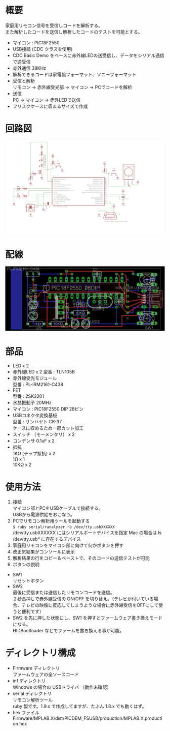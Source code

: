 概要
====
家庭用リモコン信号を受信しコードを解析する。  
また解析したコードを送信し解析したコードのテストを可能とする。  

- マイコン : PIC18F2550
- USB接続 (CDC クラスを使用)
- CDC Basic Demo をベースに赤外線LEDの送受信し、データをシリアル通信で送受信
- 赤外通信 38KHz
- 解析できるコードは家電協フォーマット、ソニーフォーマット
- 受信と解析  
 リモコン -> 赤外線受光部 -> マイコン -> PCでコードを解析
- 送信  
 PC -> マイコン -> 赤外LEDで送信
- フリスクケースに収まるサイズで作成


回路図
=====
![回路図](/doc/analyze_remocon/schematic.png)

配線
====
![配線](/doc/analyze_remocon/analyze_remocon.png)


部品
====
- LED x 2
- 赤外線LED x 2
 型番 : TLN105B
- 赤外線受光モジュール  
 型番 : PL-IRM2161-C438
- FET  
 型番 : 2SK2201
- 水晶振動子 20MHz
- マイコン : PIC18F2550 DIP 28ピン
- USBコネクタ変換基板  
 型番 : サンハヤト CK-37  
 ケースに収めるため一部カット加工
- スイッチ （モーメンタリ） x 2
- コンデンサ 0.1uF x 2
- 抵抗  
 1KΩ  (チップ抵抗) x 2  
 1Ω  x 1  
 10KΩ  x 2  


使用方法
========

1. 接続  
 マイコン部とPCをUSBケーブルで接続する。  
 USBから電源供給をおこなう。  
2. PCでリモコン解析用ツールを起動する  
 `$ ruby serial/ranalyzer.rb /dev/tty.usbXXXXXX`  
 /dev/tty.usbXXXXXX にはシリアルポートデバイスを指定
 Mac の場合は ls /dev/tty.usb* に存在するデバイス
3. 家庭用リモコンをマイコン部に向けて何かボタンを押す
4. 改正気結果がコンソールに表示
5. 解析結果の行をコピー＆ペーストで、そのコードの送信テストが可能
6. ボタンの説明
 - SW1  
  リセットボタン
 - SW2  
  最後に受信または送信したリモコンコードを送信。  
  ２秒長押しで赤外線受信の ON/OFF を切り替え。（テレビが付いている場合、テレビの映像に反応してしまうような場合に赤外線受信をOFFにして使うと便利です）  
 - SW2 を先に押した状態にし、SW1 を押すとファームウェア書き換えモードになる。  
  HIDBootloader などでファームを書き換える事が可能。  


ディレクトリ構成
================

- Firmware ディレクトリ  
 ファームウェアの全ソースコード
- inf ディレクトリ  
 Windows の場合の USBドライバ （動作未確認）
- serial ディレクトリ  
 リモコン解析ツール  
 ruby 製です。1.9.x で作成してますが、たぶん 1.8.x でも動くはず。
- hex ファイル  
 Firmware/MPLAB.X/dist/PICDEM_FSUSB/production/MPLAB.X.production.hex
